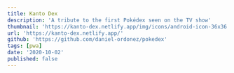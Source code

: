 ```yaml
---
title: Kanto Dex
description: 'A tribute to the first Pokédex seen on the TV show'
thumbnail: 'https://kanto-dex.netlify.app/img/icons/android-icon-36x36.png'
url: 'https://kanto-dex.netlify.app/'
github: 'https://github.com/daniel-ordonez/pokedex'
tags: [pwa]
date: '2020-10-02'
published: false
---
```

